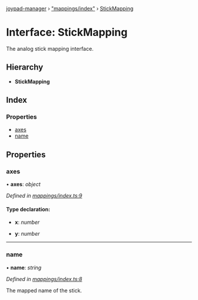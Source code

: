 [joypad-manager](../README.md) › ["mappings/index"](../modules/_mappings_index_.md) › [StickMapping](_mappings_index_.stickmapping.md)

# Interface: StickMapping

The analog stick mapping interface.

## Hierarchy

* **StickMapping**

## Index

### Properties

* [axes](_mappings_index_.stickmapping.md#axes)
* [name](_mappings_index_.stickmapping.md#name)

## Properties

###  axes

• **axes**: *object*

*Defined in [mappings/index.ts:9](https://github.com/nvitaterna/joypad-manager/blob/ef07d3f/src/mappings/index.ts#L9)*

#### Type declaration:

* **x**: *number*

* **y**: *number*

___

###  name

• **name**: *string*

*Defined in [mappings/index.ts:8](https://github.com/nvitaterna/joypad-manager/blob/ef07d3f/src/mappings/index.ts#L8)*

The mapped name of the stick.
